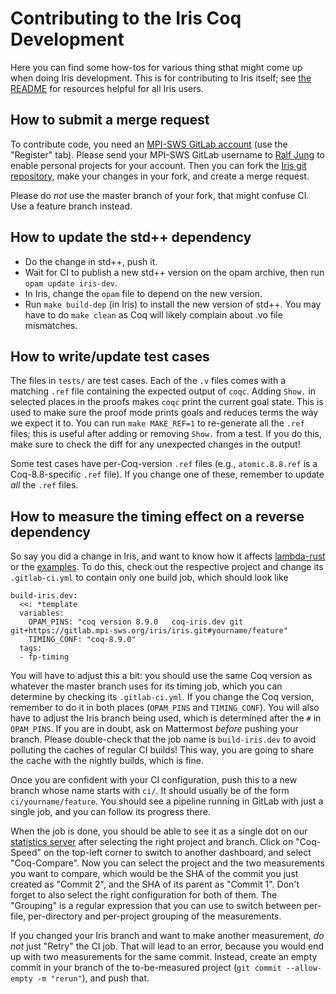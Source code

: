 # Contributing to the Iris Coq Development

Here you can find some how-tos for various thing sthat might come up when doing
Iris development.  This is for contributing to Iris itself; see
[the README](README.md#further-resources) for resources helpful for all Iris
users.

## How to submit a merge request

To contribute code, you need an [MPI-SWS GitLab account][account] (use the
"Register" tab).  Please send your MPI-SWS GitLab username to [Ralf Jung][jung]
to enable personal projects for your account.  Then you can fork the
[Iris git repository][iris], make your changes in your fork, and create a merge
request.

Please do *not* use the master branch of your fork, that might confuse CI.  Use
a feature branch instead.

[account]: https://gitlab.mpi-sws.org/users/sign_in
[jung]: https://gitlab.mpi-sws.org/jung
[iris]: https://gitlab.mpi-sws.org/iris/iris

## How to update the std++ dependency

* Do the change in std++, push it.
* Wait for CI to publish a new std++ version on the opam archive, then run
  `opam update iris-dev`.
* In Iris, change the `opam` file to depend on the new version.
* Run `make build-dep` (in Iris) to install the new version of std++.
  You may have to do `make clean` as Coq will likely complain about .vo file
  mismatches.

## How to write/update test cases

The files in `tests/` are test cases.  Each of the `.v` files comes with a
matching `.ref` file containing the expected output of `coqc`.  Adding `Show.`
in selected places in the proofs makes `coqc` print the current goal state.
This is used to make sure the proof mode prints goals and reduces terms the way
we expect it to.  You can run `make MAKE_REF=1` to re-generate all the `.ref` files;
this is useful after adding or removing `Show.` from a test.  If you do this,
make sure to check the diff for any unexpected changes in the output!

Some test cases have per-Coq-version `.ref` files (e.g., `atomic.8.8.ref` is a
Coq-8.8-specific `.ref` file).  If you change one of these, remember to update
*all* the `.ref` files.

## How to measure the timing effect on a reverse dependency

So say you did a change in Iris, and want to know how it affects [lambda-rust]
or the [examples].  To do this, check out the respective project and change its
`.gitlab-ci.yml` to contain only one build job, which should look like
```
build-iris.dev:
  <<: *template
  variables:
    OPAM_PINS: "coq version 8.9.0   coq-iris.dev git git+https://gitlab.mpi-sws.org/iris/iris.git#yourname/feature"
    TIMING_CONF: "coq-8.9.0"
  tags:
  - fp-timing
```
You will have to adjust this a bit: you should use the same Coq version as
whatever the master branch uses for its timing job, which you can determine by
checking its `.gitlab-ci.yml`.  If you change the Coq version, remember to do it
in both places (`OPAM_PINS` and `TIMING_CONF`).  You will also have to adjust
the Iris branch being used, which is determined after the `#` in `OPAM_PINS`.
If you are in doubt, ask on Mattermost *before* pushing your branch.  Please
double-check that the job name is `build-iris.dev` to avoid polluting the caches
of regular CI builds!  This way, you are going to share the cache with the
nightly builds, which is fine.

Once you are confident with your CI configuration, push this to a new branch
whose name starts with `ci/`.  It should usually be of the form
`ci/yourname/feature`.  You should see a pipeline running in GitLab with just a
single job, and you can follow its progress there.

When the job is done, you should be able to see it as a single dot on our
[statistics server][coq-speed] after selecting the right project and branch.
Click on "Coq-Speed" on the top-left corner to switch to another dashboard, and
select "Coq-Compare".  Now you can select the project and the two measurements
you want to compare, which would be the SHA of the commit you just created as
"Commit 2", and the SHA of its parent as "Commit 1".  Don't forget to also
select the right configuration for both of them.  The "Grouping" is a regular
expression that you can use to switch between per-file, per-directory and
per-project grouping of the measurements.

If you changed your Iris branch and want to make another measurement, *do not*
just "Retry" the CI job.  That will lead to an error, because you would end up
with two measurements for the same commit.  Instead, create an empty commit in
your branch of the to-be-measured project (`git commit --allow-empty -m
"rerun"`), and push that.

[lambda-rust]: https://gitlab.mpi-sws.org/iris/lambda-rust
[examples]: https://gitlab.mpi-sws.org/iris/examples
[coq-speed]: https://coq-speed.mpi-sws.org
